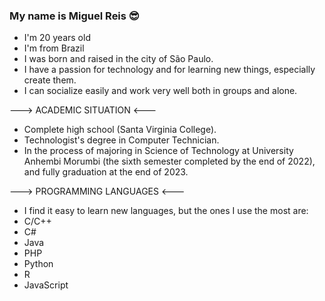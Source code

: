 ### My name is Miguel Reis 😎

- I'm 20 years old 
- I'm from Brazil
- I was born and raised in the city of São Paulo.
- I have a passion for technology and for learning new things, especially create them.
- I can socialize easily and work very well both in groups and alone.

---> ACADEMIC SITUATION <---
- Complete high school (Santa Virginia College).
- Technologist's degree in Computer Technician.
- In the process of majoring in Science of Technology at University Anhembi Morumbi (the sixth semester completed by the end of 2022), and fully graduation at the end of 2023.


---> PROGRAMMING LANGUAGES <---
- I find it easy to learn new languages, but the ones I use the most are:
- C/C++
- C#
- Java
- PHP
- Python
- R
- JavaScript
